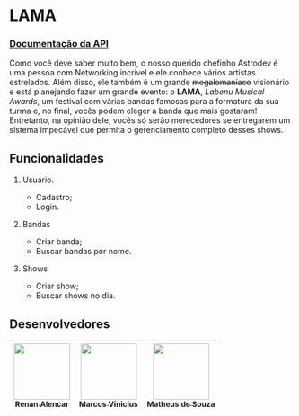 # LAMA


### [Documentação da API](https://documenter.getpostman.com/view/20355515/UzQvtk8h)

Como você deve saber muito bem, o nosso querido chefinho Astrodev é uma pessoa com Networking incrível e ele conhece vários artistas estrelados. Além disso, ele também é um grande ~~megalomaníaco~~ visionário e está planejando fazer um grande evento: o **LAMA**, *Labenu Musical Awards*, um festival  com várias bandas famosas para a formatura da sua turma e, no final, vocês podem eleger a banda que mais gostaram! Entretanto, na opinião dele, vocês só serão merecedores se entregarem um sistema impecável que permita o gerenciamento completo desses shows.


## Funcionalidades

1. Usuário.
    - Cadastro;
    - Login.

2. Bandas
    - Criar banda;
    - Buscar bandas por nome.

3. Shows
    - Criar show;
    - Buscar shows no dia.

## Desenvolvedores

| [<img src="https://avatars.githubusercontent.com/u/69327864?s=96&v=4" width=100><br><sub>Renan Alencar</sub>](https://github.com/Renan-Ma) | [<img src="https://avatars.githubusercontent.com/u/98921788?v=4" width=100><br><sub>Marcos Vinicius</sub>](https://github.com/Marcos-vvc) | [<img src="https://avatars.githubusercontent.com/u/99031516?v=4" width=100><br><sub>Matheus de Souza</sub>](https://github.com/matheus92as) |
| :---: | :---: | :---: |

